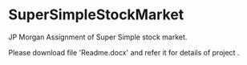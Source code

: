 # SuperSimpleStockMarket

JP Morgan Assignment of Super Simple stock market.

Please download file 'Readme.docx'  and refer it for details of project .
